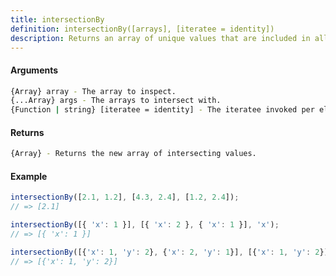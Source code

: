 ```yaml
---
title: intersectionBy
definition: intersectionBy([arrays], [iteratee = identity])
description: Returns an array of unique values that are included in all given arrays, using a provided iteratee function.
---
```



#### Arguments


```bash
{Array} array - The array to inspect.
{...Array} args - The arrays to intersect with.
{Function | string} [iteratee = identity] - The iteratee invoked per element.
```


#### Returns


```bash
{Array} - Returns the new array of intersecting values.
```


#### Example


```ts
intersectionBy([2.1, 1.2], [4.3, 2.4], [1.2, 2.4]);
// => [2.1]

intersectionBy([{ 'x': 1 }], [{ 'x': 2 }, { 'x': 1 }], 'x');
// => [{ 'x': 1 }]

intersectionBy([{'x': 1, 'y': 2}, {'x': 2, 'y': 1}], [{'x': 1, 'y': 2}], (o) => o.x);
// => [{'x': 1, 'y': 2}]
```